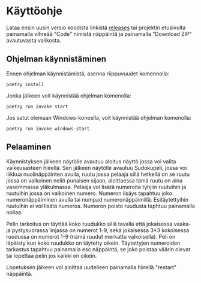 # Käyttöohje
Lataa ensin uusin versio koodista linkistä [releases](https://github.com/McIlola/Ohjelmistotekniikka/releases) tai projektin etusivulta painamalla vihreää "Code" nimistä näppäintä ja painamalla "Download ZIP" avautuvasta valikosta.

## Ohjelman käynnistäminen
Ennen ohjelman käynnistämistä, asenna riippuvuudet komennolla:
```
poetry install
```
Jonka jälkeen voit käynnistää ohjelman komenolla:
```
poetry run invoke start
```
Jos satut olemaan Windows-koneella, voit käynnistää ohjelman komenolla:
```
poetry run invoke windows-start
```
## Pelaaminen
Käynnistyksen jälkeen näytölle avautuu aloitus näyttö jossa voi valita vaikeusasteen hiirellä. Sen jälkeen näytölle avautuu Sudokupeli, jossa voi liikkua nuolinäppäinten avulla, ruutu jossa pelaaja sillä hetkellä on se ruutu jossa on valkoinen neliö punaisen sijaan, aloittaessa tämä ruutu on aina vasemmassa yläkulmassa. Pelaaja voi lisätä numeroita tyhjiin ruutuihin ja ruutuihin jossa on valkoinen numero. Numeron lisäys tapahtuu joko numeronäppäiminen avulla tai numpad numeronäppäimillä. Esitäytettyihin ruutuihin ei voi lisätä numeroa. Numeron poisto ruudusta taphtuu painamalla nollaa.

Pelin tarkoitus on täyttää koko ruudukko sillä tavalla että jokaisessa vaaka- ja pystysuorassa linjassa on numerot 1-9, sekä jokaisessa 3*3 kokoisessa ruudussa on numerot 1-9 (nämä ruudut merkattu valkoisella). Peli on läpäisty kun koko ruudukko on täytetty oikein. Täytettyjen numeroiden tarkastus tapahtuu painamalla esc näppäintä, se joko poistaa väärin olevat tai lopettaa pelin jos kaikki on oikein.

Lopetuksen jälkeen voi aloittaa uudelleen painamalla hiirellä "restart" näppäintä.
